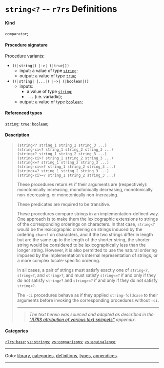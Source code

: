 

<a id='definition__r7rs__string_3c_3f'></a>

# `string<?` -- `r7rs` Definitions


#### Kind

`comparator`;


#### Procedure signature

Procedure variants:
 * `((|string|) |->| (|true|))`
   * input: a value of type [`string`](../../r7rs/types/string.md#type__r7rs__string);
   * output: a value of type [`true`](../../r7rs/types/true.md#type__r7rs__true);
 * `((|string| |...|) |->| (|boolean|))`
   * inputs:
     * a value of type [`string`](../../r7rs/types/string.md#type__r7rs__string);
     * `...` (i.e. variadic);
   * output: a value of type [`boolean`](../../r7rs/types/boolean.md#type__r7rs__boolean);


#### Referenced types

[`string`](../../r7rs/types/string.md#type__r7rs__string);
[`true`](../../r7rs/types/true.md#type__r7rs__true);
[`boolean`](../../r7rs/types/boolean.md#type__r7rs__boolean);


#### Description

> ````
> (string<? string_1 string_2 string_3 ...)
> (string-ci<? string_1 string_2 string_3 ...)
> (string>? string_1 string_2 string_3 ...)
> (string-ci>? string_1 string_2 string_3 ...)
> (string<=? string_1 string_2 string_3 ...)
> (string-ci<=? string_1 string_2 string_3 ...)
> (string>=? string_1 string_2 string_3 ...)
> (string-ci>=? string_1 string_2 string_3 ...)
> ````
> 
> 
> These procedures return `#t` if their arguments are (respectively):
> monotonically increasing, monotonically decreasing,
> monotonically non-decreasing, or monotonically non-increasing.
> 
> These predicates are required to be transitive.
> 
> These procedures compare strings in an implementation-defined way.
> One approach is to make them the lexicographic extensions to strings of
> the corresponding orderings on characters.  In that case, `string<?`
> would be the lexicographic ordering on strings induced by the ordering
> `char<?` on characters, and if the two strings differ in length but
> are the same up to the length of the shorter string, the shorter string
> would be considered to be lexicographically less than the longer string.
> However, it is also permitted to use the natural ordering imposed by the
> implementation's internal representation of strings, or a more complex locale-specific
> ordering.
> 
> In all cases, a pair of strings must satisfy exactly one of
> `string<?`, `string=?`, and `string>?`, and must satisfy
> `string<=?` if and only if they do not satisfy `string>?` and
> `string>=?` if and only if they do not satisfy `string<?`.
> 
> The `-ci` procedures behave as if they applied
> `string-foldcase` to their arguments before invoking the corresponding
> procedures without  `-ci`.
> 
> 
> ----
> > *The text herein was sourced and adapted as described in the ["R7RS attribution of various text snippets"](../../r7rs/appendices/attribution.md#appendix__r7rs__attribution) appendix.*


#### Categories

[`r7rs:base`](../../r7rs/categories/r7rs_3a_base.md#category__r7rs__r7rs_3a_base);
[`vs:strings`](../../r7rs/categories/vs_3a_strings.md#category__r7rs__vs_3a_strings);
[`vs:comparisons`](../../r7rs/categories/vs_3a_comparisons.md#category__r7rs__vs_3a_comparisons);
[`vs:equivalence`](../../r7rs/categories/vs_3a_equivalence.md#category__r7rs__vs_3a_equivalence);

----

Goto: [library](../../r7rs/_index.md#library__r7rs), [categories](../../r7rs/categories/_index.md#toc__r7rs__categories), [definitions](../../r7rs/definitions/_index.md#toc__r7rs__definitions), [types](../../r7rs/types/_index.md#toc__r7rs__types), [appendices](../../r7rs/appendices/_index.md#toc__r7rs__appendices).

----

